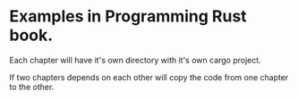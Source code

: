 # Examples in Programming Rust book.

Each chapter will have it's own directory with it's own cargo project.

If two chapters depends on each other will copy the code from one chapter to the other.

